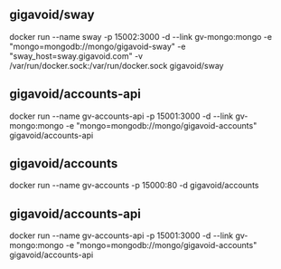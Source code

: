 ## gigavoid/sway

  docker run --name sway -p 15002:3000 -d --link gv-mongo:mongo
    -e "mongo=mongodb://mongo/gigavoid-sway" -e "sway_host=sway.gigavoid.com"
    -v /var/run/docker.sock:/var/run/docker.sock gigavoid/sway
  
## gigavoid/accounts-api
    
  docker run --name gv-accounts-api -p 15001:3000 -d --link gv-mongo:mongo
    -e "mongo=mongodb://mongo/gigavoid-accounts" gigavoid/accounts-api
  
## gigavoid/accounts
  
  docker run --name gv-accounts -p 15000:80 -d gigavoid/accounts

## gigavoid/accounts-api
  
  docker run --name gv-accounts-api -p 15001:3000 -d --link gv-mongo:mongo
    -e "mongo=mongodb://mongo/gigavoid-accounts" gigavoid/accounts-api
